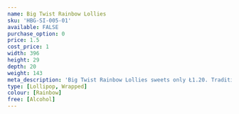 ```yaml
---
name: Big Twist Rainbow Lollies
sku: 'HBG-SI-005-01'
available: FALSE
purchase_option: 0
price: 1.5
cost_price: 1
width: 396
height: 29
depth: 20
weight: 143
meta_description: 'Big Twist Rainbow Lollies sweets only Ł1.20. Traditional sweets and more at Humbugs Confectionery Store. Specialists in satisfying your sweet tooth!'
type: [Lollipop, Wrapped]
colour: [Rainbow]
free: [Alcohol]
---
```

